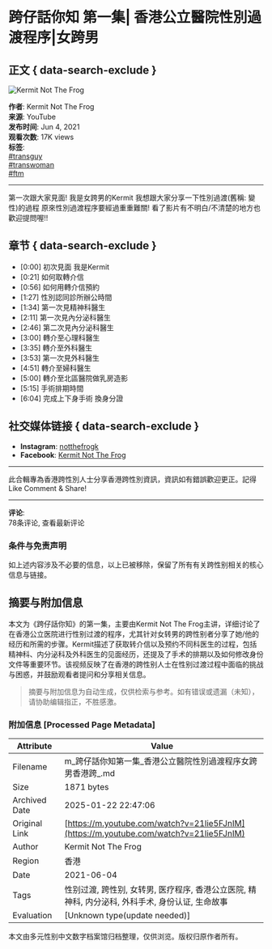 # 跨仔話你知 第一集| 香港公立醫院性別過渡程序|女跨男

## 正文 { data-search-exclude }


![Kermit Not The Frog](https://yt3.ggpht.com/RTYL8urjwWgz7XUhkIfJblUmNQg1Rx40WN0NAonvFsWuvNK9UvlbwFydkV8tUo1xWpUncnkX6Q=s48-c-k-c0x00ffffff-no-rj)

**作者**: Kermit Not The Frog  
**来源**: YouTube  
**发布时间**: Jun 4, 2021  
**观看次数**: 17K views  
**标签**:  
[#transguy](https://www.youtube.com/hashtag/transguy)  
[#transwoman](https://www.youtube.com/hashtag/transwoman)  
[#ftm](https://www.youtube.com/hashtag/ftm)  

---

第一次跟大家見面! 我是女跨男的Kermit 我想跟大家分享一下性別過渡(舊稱: 變性)的過程 原來性別過渡程序要經過重重難關! 看了影片有不明白/不清楚的地方也歡迎提問喔!!

## 章节 { data-search-exclude }

- [0:00] 初次見面 我是Kermit
- [0:21] 如何取轉介信
- [0:56] 如何用轉介信預約
- [1:27] 性別認同診所辦公時間
- [1:34] 第一次見精神科醫生
- [2:11] 第一次見內分泌科醫生
- [2:46] 第二次見內分泌科醫生
- [3:00] 轉介至心理科醫生
- [3:35] 轉介至外科醫生
- [3:53] 第一次見外科醫生
- [4:51] 轉介至婦科醫生
- [5:00] 轉介至北區醫院做乳房造影
- [5:15] 手術排期時間
- [6:04] 完成上下身手術 換身分證

## 社交媒体链接 { data-search-exclude }

- **Instagram**: [notthefrogk](https://www.instagram.com/notthefrogk/)
- **Facebook**: [Kermit Not The Frog](https://www.facebook.com/Kermit-Not-The-Frog-109010294855570)

---

此合輯專為香港跨性別人士分享香港跨性別資訊，資訊如有錯誤歡迎更正。記得Like Comment & Share!

---

**评论**:  
78条评论, 查看最新评论  

### 条件与免责声明
如上述内容涉及不必要的信息，以上已被移除，保留了所有有关跨性别相关的核心信息与链接。
<!-- tcd_original_link https://m.youtube.com/watch?v=21lie5FJnIM -->


## 摘要与附加信息

<!-- tcd_abstract -->
本文为《跨仔話你知》的第一集，主要由Kermit Not The Frog主讲，详细讨论了在香港公立医院进行性别过渡的程序，尤其针对女转男的跨性别者分享了她/他的经历和所需的步骤。Kermit描述了获取转介信以及预约不同科医生的过程，包括精神科、内分泌科及外科医生的见面经历，还提及了手术的排期以及如何修改身份文件等重要环节。该视频反映了在香港的跨性别人士在性别过渡过程中面临的挑战与困惑，并鼓励观看者提问和分享相关信息。
<!-- tcd_abstract_end -->

> 摘要与附加信息为自动生成，仅供检索与参考。如有错误或遗漏（未知），请协助编辑指正，不胜感激。

### 附加信息 [Processed Page Metadata]

| Attribute       | Value                                  |
|-----------------|----------------------------------------|
| Filename        | m_跨仔話你知第一集_香港公立醫院性別過渡程序女跨男香港跨_.md                             |
| Size            | 1871 bytes                           |
| Archived Date   | 2025-01-22 22:47:06                             |
| Original Link   | [https://m.youtube.com/watch?v=21lie5FJnIM](https://m.youtube.com/watch?v=21lie5FJnIM)                       |
| Author          | Kermit Not The Frog                               |
| Region          | 香港                               |
| Date            | 2021-06-04                                 |
| Tags            | 性别过渡, 跨性别, 女转男, 医疗程序, 香港公立医院, 精神科, 内分泌科, 外科手术, 身份认证, 生命故事                                 |
| Evaluation            | [Unknown type(update needed)]                                 |
<!-- tcd_table_end -->

本文由多元性别中文数字档案馆归档整理，仅供浏览。版权归原作者所有。
